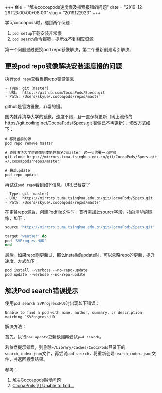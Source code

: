 +++
title = "解决cocoapods速度慢及搜索报错的问题"
date = "2019-12-29T23:00:00+08:00"
slug = "2019122923"
+++

学习cocoapods时，碰到两个问题：

1. `pod setup`下载安装非常慢
2. `pod search`命令报错，提示找不到相应资源

第一个问题通过更换pod repo镜像解决，第二个重新创建索引解决。

## 更换pod repo镜像解决安装速度慢的问题

执行`pod repo`查看当前repo镜像信息

```shell
- Type: git (master)
- URL:  https://github.com/CocoaPods/Specs.git
- Path: /Users/skyue/.cocoapods/repos/master
```

github是官方镜像，非常的慢。

国内推荐清华大学的镜像，速度不错，且一直保持更新（网上流传的 https://git.coding.net/CocoaPods/Specs.git 镜像已不再更新），修改方式如下：

```shell
# 移除当前的源
pod repo remove master

# 克隆清华大学的镜像到本地并命名为master，这一步需要一点时间
git clone https://mirrors.tuna.tsinghua.edu.cn/git/CocoaPods/Specs.git ~/.cocoapods/repos/master

# 最后update
pod repo update
```

再试试`pod repo`看到如下信息，URL已经变了

```shell
- Type: git (master)
- URL:  https://mirrors.tuna.tsinghua.edu.cn/git/CocoaPods/Specs.git 
- Path: /Users/skyue/.cocoapods/repos/master
```

在更换repo源后，创建Podfile文件时，首行需加上source字段，指向清华的镜像，如下：

```ruby
source 'https://mirrors.tuna.tsinghua.edu.cn/git/CocoaPods/Specs.git'

target 'weather' do
pod 'SVProgressHUD'
end
```

最后，如果repo刚更新过，那么install或update时，可以忽略repo的更新，提升速度，方式如下：

```shell
pod install --verbose --no-repo-update
pod update --verbose --no-repo-update
```

## 解决Pod search错误提示

使用`pod search SVProgressHUD`时出现如下错误：

```
Unable to find a pod with name, author, summary, or description matching `SVProgressHUD`
```

解决方法：

首先，执行`pod update`更新数据再尝试`pod search`。

若依然提示错误，则删除`~/Library/Caches/CocoaPods`目录下的`search_index.json`文件，再尝试`pod search`，将重新创建`search_index.json`文件，并返回搜索结果。

参考：

1. [解决Cocoapods贼慢问题](https://cloud.tencent.com/developer/article/1154014) 
2. [CocoaPods:\[!\] Unable to find…](https://www.jianshu.com/p/7db3aaa36ab2) 